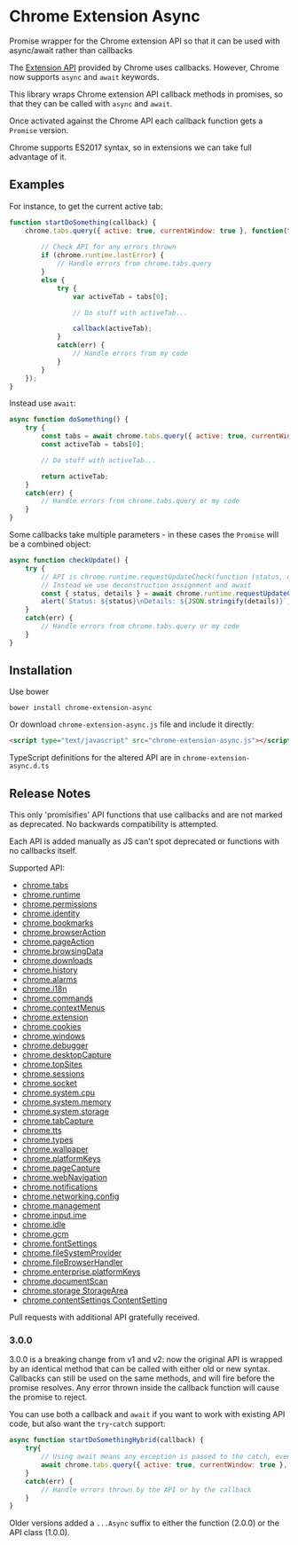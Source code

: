 # Chrome Extension Async
Promise wrapper for the Chrome extension API so that it can be used with async/await rather than callbacks

The [Extension API](https://developer.chrome.com/extensions) provided by Chrome uses callbacks. 
However, Chrome now supports `async` and `await` keywords.

This library wraps Chrome extension API callback methods in promises, so that they can be called with `async` and `await`.

Once activated against the Chrome API each callback function gets a `Promise` version.

Chrome supports ES2017 syntax, so in extensions we can take full advantage of it.

## Examples
For instance, to get the current active tab:

```javascript
function startDoSomething(callback) {
    chrome.tabs.query({ active: true, currentWindow: true }, function(tabs) {
        
        // Check API for any errors thrown
        if (chrome.runtime.lastError) {
            // Handle errors from chrome.tabs.query
        }
        else {
            try {
                var activeTab = tabs[0];

                // Do stuff with activeTab...

                callback(activeTab);
            }
            catch(err) {
                // Handle errors from my code
            }
        }
    });
}
```

Instead use `await`:

```javascript
async function doSomething() {
    try {
        const tabs = await chrome.tabs.query({ active: true, currentWindow: true });
        const activeTab = tabs[0];

        // Do stuff with activeTab...

        return activeTab;
    }
    catch(err) {
        // Handle errors from chrome.tabs.query or my code
    }
}
```

Some callbacks take multiple parameters - in these cases the `Promise` will be a combined object:

```javascript
async function checkUpdate() {
    try {
        // API is chrome.runtime.requestUpdateCheck(function (status, details) { ... });
        // Instead we use deconstruction assignment and await
        const { status, details } = await chrome.runtime.requestUpdateCheck();
        alert(`Status: ${status}\nDetails: ${JSON.stringify(details)}`);
    }
    catch(err) {
        // Handle errors from chrome.tabs.query or my code
    }
}
```

## Installation
Use bower
```
bower install chrome-extension-async
```

Or download `chrome-extension-async.js` file and include it directly:
```html
<script type="text/javascript" src="chrome-extension-async.js"></script>
```

TypeScript definitions for the altered API are in `chrome-extension-async.d.ts`

## Release Notes
This only 'promisifies' API functions that use callbacks and are not marked as deprecated. 
No backwards compatibility is attempted.

Each API is added manually as JS can't spot deprecated or functions with no callbacks itself.

Supported API:

- [chrome.tabs](https://developer.chrome.com/extensions/tabs)
- [chrome.runtime](https://developer.chrome.com/extensions/runtime)
- [chrome.permissions](https://developer.chrome.com/extensions/permissions)
- [chrome.identity](https://developer.chrome.com/extensions/identity)
- [chrome.bookmarks](https://developer.chrome.com/extensions/bookmarks)
- [chrome.browserAction](https://developer.chrome.com/extensions/browserAction)
- [chrome.pageAction](https://developer.chrome.com/extensions/pageAction)
- [chrome.browsingData](https://developer.chrome.com/extensions/browsingData)
- [chrome.downloads](https://developer.chrome.com/extensions/downloads)
- [chrome.history](https://developer.chrome.com/extensions/history)
- [chrome.alarms](https://developer.chrome.com/extensions/alarms)
- [chrome.i18n](https://developer.chrome.com/extensions/i18n)
- [chrome.commands](https://developer.chrome.com/extensions/commands#method-getAll)
- [chrome.contextMenus](https://developer.chrome.com/extensions/contextMenus)
- [chrome.extension](https://developer.chrome.com/extensions/extension)
- [chrome.cookies](https://developer.chrome.com/extensions/cookies)
- [chrome.windows](https://developer.chrome.com/extensions/windows)
- [chrome.debugger](https://developer.chrome.com/extensions/debugger)
- [chrome.desktopCapture](https://developer.chrome.com/extensions/desktopCapture)
- [chrome.topSites](https://developer.chrome.com/extensions/topSites#method-get)
- [chrome.sessions](https://developer.chrome.com/extensions/sessions)
- [chrome.socket](https://developer.chrome.com/extensions/socket)
- [chrome.system.cpu](https://developer.chrome.com/extensions/system_cpu)
- [chrome.system.memory](https://developer.chrome.com/extensions/system_memory)
- [chrome.system.storage](https://developer.chrome.com/extensions/system_storage)
- [chrome.tabCapture](https://developer.chrome.com/extensions/tabCapture)
- [chrome.tts](https://developer.chrome.com/extensions/tts)
- [chrome.types](https://developer.chrome.com/extensions/types)
- [chrome.wallpaper](https://developer.chrome.com/extensions/wallpaper#method-setWallpaper)
- [chrome.platformKeys](https://developer.chrome.com/extensions/platformKeys)
- [chrome.pageCapture](https://developer.chrome.com/extensions/pageCapture#method-saveAsMHTML)
- [chrome.webNavigation](https://developer.chrome.com/extensions/webNavigation)
- [chrome.notifications](https://developer.chrome.com/extensions/notifications)
- [chrome.networking.config](https://developer.chrome.com/extensions/networking_config)
- [chrome.management](https://developer.chrome.com/extensions/management)
- [chrome.input.ime](https://developer.chrome.com/extensions/input_ime)
- [chrome.idle](https://developer.chrome.com/extensions/idle#method-queryState)
- [chrome.gcm](https://developer.chrome.com/extensions/gcm)
- [chrome.fontSettings](https://developer.chrome.com/extensions/fontSettings)
- [chrome.fileSystemProvider](https://developer.chrome.com/extensions/fileSystemProvider)
- [chrome.fileBrowserHandler](https://developer.chrome.com/extensions/enterprise_platformKeys)
- [chrome.enterprise.platformKeys](https://developer.chrome.com/extensions/fileBrowserHandler#method-selectFile)
- [chrome.documentScan](https://developer.chrome.com/extensions/documentScan#method-scan)
- [chrome.storage StorageArea](https://developer.chrome.com/extensions/storage#type-StorageArea)
- [chrome.contentSettings ContentSetting](https://developer.chrome.com/extensions/contentSettings#type-ContentSetting)

Pull requests with additional API gratefully received.

### 3.0.0
3.0.0 is a breaking change from v1 and v2: now the original API is wrapped by an identical method that can be called with either old or new syntax.
Callbacks can still be used on the same methods, and will fire before the promise resolves.
Any error thrown inside the callback function will cause the promise to reject.

You can use both a callback and `await` if you want to work with existing API code, but also want the `try`-`catch` support:

```javascript
async function startDoSomethingHybrid(callback) {
    try{
        // Using await means any exception is passed to the catch, even from the callback
        await chrome.tabs.query({ active: true, currentWindow: true }, tabs => callback(tabs[0]));
    }
    catch(err) {
        // Handle errors thrown by the API or by the callback
    }
}
```

Older versions added a `...Async` suffix to either the function (2.0.0) or the API class (1.0.0).